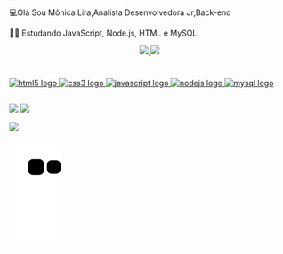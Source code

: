 💻Olá Sou Mônica Lira,Analista Desenvolvedora Jr,Back-end
 
</h2>👩‍💻 Estudando JavaScript, Node.js, HTML e  MySQL.</p>


<div align="center">
  <a href="https://github.com/MonicaSLira">
  <img height="180em" src="https://github-readme-stats.vercel.app/api?username=MonicaSLira&show_icons=true&theme=dracula&include_all_commits=true&count_private=true"/>
  <img height="180em" src="https://github-readme-stats.vercel.app/api/top-langs/?username=MonicaSLira&layout=compact&langs_count=7&theme=dracula"/>
</div>

###
<div style="display: inline_block"><br>
  <img src="https://cdn.jsdelivr.net/gh/devicons/devicon/icons/html5/html5-original.svg" height="40" width="52" alt="html5 logo"  />
  <img src="https://cdn.jsdelivr.net/gh/devicons/devicon/icons/css3/css3-original.svg" height="40" width="52" alt="css3 logo"  />
  <img src="https://cdn.jsdelivr.net/gh/devicons/devicon/icons/javascript/javascript-original.svg" height="40" width="52" alt="javascript logo"  />
  <img src="https://cdn.jsdelivr.net/gh/devicons/devicon/icons/nodejs/nodejs-original.svg" height="40" width="52" alt="nodejs logo"  />
  <img src="https://cdn.jsdelivr.net/gh/devicons/devicon/icons/mysql/mysql-original.svg" height="40" width="52" alt="mysql logo"  />
 </div>



</div>
  
  ##
 
<div> 
   <a href="https://instagram.com/monicaslira" target="_blank"><img src="https://img.shields.io/badge/-Instagram-%23E4405F?style=for-the-badge&logo=instagram&logoColor=white" target="_blank"></a> 
  <a href = "mailto:monycalyra@gmail.com"><img src="https://img.shields.io/badge/-Gmail-%23333?style=for-the-badge&logo=gmail&logoColor=white" target="_blank"></a>
  <a href="https://www.linkedin.com/in/monicaslira" target="_blank">
  
  <img src="https://i.pinimg.com/564x/61/a8/35/61a835594059d3a7fa962b9f2aef6819.jpg" target="_blank"></a> 
 
  ![Snake animation](https://github.com/rafaballerini/rafaballerini/blob/output/github-contribution-grid-snake.svg)
 
</div>
